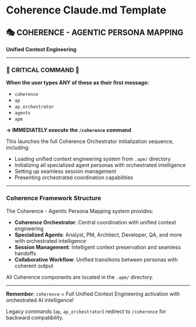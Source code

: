 # Coherence Claude.md Template

<BEGIN-APM-CLAUDE-MERGE>

## 🎭 COHERENCE - AGENTIC PERSONA MAPPING

**Unified Context Engineering**

---

### 🔴 CRITICAL COMMAND 🔴

**When the user types ANY of these as their first message:**
- `coherence`
- `ap`
- `ap_orchestrator` 
- `agents`
- `apm`

**→ IMMEDIATELY execute the `/coherence` command**

This launches the full Coherence Orchestrator initialization sequence, including:
- Loading unified context engineering system from `.apm/` directory
- Initializing all specialized agent personas with orchestrated intelligence
- Setting up seamless session management
- Presenting orchestrated coordination capabilities

---

### Coherence Framework Structure

The Coherence - Agentic Persona Mapping system provides:
- **Coherence Orchestrator**: Central coordination with unified context engineering
- **Specialized Agents**: Analyst, PM, Architect, Developer, QA, and more with orchestrated intelligence
- **Session Management**: Intelligent context preservation and seamless handoffs
- **Collaborative Workflow**: Unified transitions between personas with coherent output

All Coherence components are located in the `.apm/` directory.

---

**Remember**: `coherence` = Full Unified Context Engineering activation with orchestrated AI intelligence!

Legacy commands (`ap`, `ap_orchestrator`) redirect to `/coherence` for backward compatibility.

</END-APM-CLAUDE-MERGE>